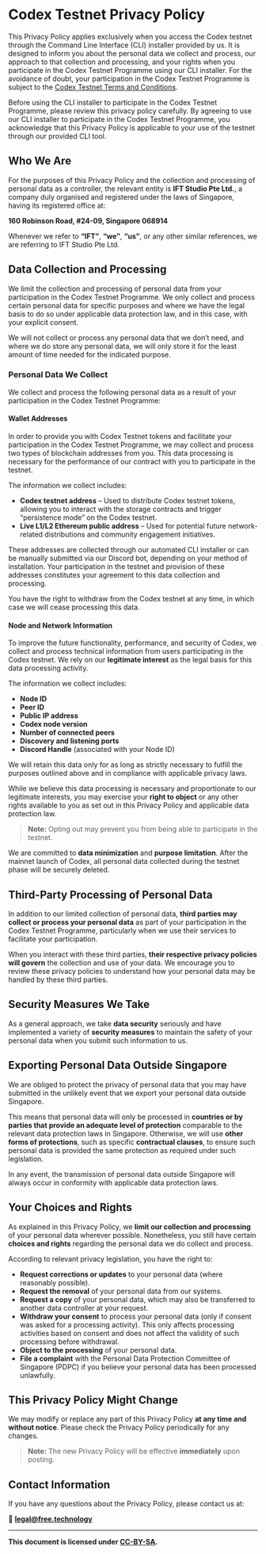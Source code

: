 # Codex Testnet Privacy Policy

This Privacy Policy applies exclusively when you access the Codex testnet through the Command Line Interface (CLI) installer provided by us. It is designed to inform you about the personal data we collect and process, our approach to that collection and processing, and your rights when you participate in the Codex Testnet Programme using our CLI installer. For the avoidance of doubt, your participation in the Codex Testnet Programme is subject to the [Codex Testnet Terms and Conditions](https://docs.codex.storage/networks/testnet).

Before using the CLI installer to participate in the Codex Testnet Programme, please review this privacy policy carefully. By agreeing to use our CLI installer to participate in the Codex Testnet Programme, you acknowledge that this Privacy Policy is applicable to your use of the testnet through our provided CLI tool.

## Who We Are

For the purposes of this Privacy Policy and the collection and processing of personal data as a controller, the relevant entity is **IFT Studio Pte Ltd.**, a company duly organised and registered under the laws of Singapore, having its registered office at:

**160 Robinson Road, #24-09, Singapore 068914**

Whenever we refer to **“IFT”**, **“we”**, **“us”**, or any other similar references, we are referring to IFT Studio Pte Ltd.

## Data Collection and Processing

We limit the collection and processing of personal data from your participation in the Codex Testnet Programme. We only collect and process certain personal data for specific purposes and where we have the legal basis to do so under applicable data protection law, and in this case, with your explicit consent. 

We will not collect or process any personal data that we don’t need, and where we do store any personal data, we will only store it for the least amount of time needed for the indicated purpose.

### Personal Data We Collect

We collect and process the following personal data as a result of your participation in the Codex Testnet Programme:

#### **Wallet Addresses**
In order to provide you with Codex Testnet tokens and facilitate your participation in the Codex Testnet Programme, we may collect and process two types of blockchain addresses from you. This data processing is necessary for the performance of our contract with you to participate in the testnet.

The information we collect includes:

- **Codex testnet address** – Used to distribute Codex testnet tokens, allowing you to interact with the storage contracts and trigger “persistence mode” on the Codex testnet.
- **Live L1/L2 Ethereum public address** – Used for potential future network-related distributions and community engagement initiatives.

These addresses are collected through our automated CLI installer or can be manually submitted via our Discord bot, depending on your method of installation. Your participation in the testnet and provision of these addresses constitutes your agreement to this data collection and processing. 

You have the right to withdraw from the Codex testnet at any time, in which case we will cease processing this data.

#### **Node and Network Information**
To improve the future functionality, performance, and security of Codex, we collect and process technical information from users participating in the Codex testnet. We rely on our **legitimate interest** as the legal basis for this data processing activity.

The information we collect includes:

- **Node ID**
- **Peer ID**
- **Public IP address**
- **Codex node version**
- **Number of connected peers**
- **Discovery and listening ports**
- **Discord Handle** (associated with your Node ID)

We will retain this data only for as long as strictly necessary to fulfill the purposes outlined above and in compliance with applicable privacy laws. 

While we believe this data processing is necessary and proportionate to our legitimate interests, you may exercise your **right to object** or any other rights available to you as set out in this Privacy Policy and applicable data protection law. 

> **Note:** Opting out may prevent you from being able to participate in the testnet.

We are committed to **data minimization** and **purpose limitation**. After the mainnet launch of Codex, all personal data collected during the testnet phase will be securely deleted.

## Third-Party Processing of Personal Data

In addition to our limited collection of personal data, **third parties may collect or process your personal data** as part of your participation in the Codex Testnet Programme, particularly when we use their services to facilitate your participation.

When you interact with these third parties, **their respective privacy policies will govern** the collection and use of your data. We encourage you to review these privacy policies to understand how your personal data may be handled by these third parties.

## Security Measures We Take

As a general approach, we take **data security** seriously and have implemented a variety of **security measures** to maintain the safety of your personal data when you submit such information to us.

## Exporting Personal Data Outside Singapore

We are obliged to protect the privacy of personal data that you may have submitted in the unlikely event that we export your personal data outside Singapore.

This means that personal data will only be processed in **countries or by parties that provide an adequate level of protection** comparable to the relevant data protection laws in Singapore. Otherwise, we will use **other forms of protections**, such as specific **contractual clauses**, to ensure such personal data is provided the same protection as required under such legislation.

In any event, the transmission of personal data outside Singapore will always occur in conformity with applicable data protection laws.

## Your Choices and Rights

As explained in this Privacy Policy, we **limit our collection and processing** of your personal data wherever possible. Nonetheless, you still have certain **choices and rights** regarding the personal data we do collect and process.

According to relevant privacy legislation, you have the right to:

- **Request corrections or updates** to your personal data (where reasonably possible).
- **Request the removal** of your personal data from our systems.
- **Request a copy** of your personal data, which may also be transferred to another data controller at your request.
- **Withdraw your consent** to process your personal data (only if consent was asked for a processing activity). This only affects processing activities based on consent and does not affect the validity of such processing before withdrawal.
- **Object to the processing** of your personal data.
- **File a complaint** with the Personal Data Protection Committee of Singapore (PDPC) if you believe your personal data has been processed unlawfully.

## This Privacy Policy Might Change

We may modify or replace any part of this Privacy Policy **at any time and without notice**. Please check the Privacy Policy periodically for any changes. 

> **Note:** The new Privacy Policy will be effective **immediately** upon posting.

## Contact Information

If you have any questions about the Privacy Policy, please contact us at:

📧 **legal@free.technology**

---

**This document is licensed under [CC-BY-SA](https://creativecommons.org/licenses/by-sa/4.0/).**

